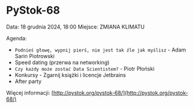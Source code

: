 # PyStok-68
Data: 18 grudnia 2024, 18:00 Miejsce: ZMIANA KLIMATU

Agenda:

* `Podnieś głowę, wypnij pierś, nie jest tak źle jak myślisz` - Adam Sarin Piotrowski
* Speed dating (przerwa na networking)
* `Czy każdy może zostać Data Scientistem?` - Piotr Płoński
* Konkursy - Zgarnij książki i licencje Jetbrains
* After party

Więcej informacji: [http://pystok.org/pystok-68/](http://pystok.org/pystok-68/)
